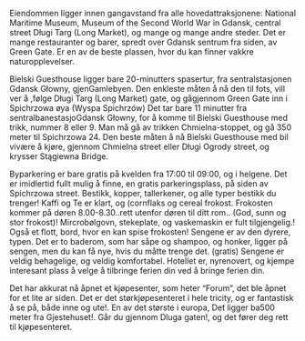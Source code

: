 Eiendommen ligger innen gangavstand fra alle hovedattraksjonene: National Maritime Museum, Museum of the Second World War in Gdansk, central street Długi Targ (Long Market), og mange og mange andre steder. Det er mange restauranter og barer, spredt over Gdansk sentrum fra siden, av Green Gate. Er en av de beste plassen, hvor du kan finner vakkre naturopplevelser.

Bielski Guesthouse ligger bare 20-minutters spasertur, fra sentralstasjonen Gdansk Głowny, gjenGamlebyen. Den enkleste måten å nå den til fots, vill ver å ,følge Długi Targ (Long Market) gate, og gågjennom Green Gate inn i Spichrzowa øya (Wyspa Spichrzów) Det tar bare 11 minutter fra sentralbanestasjoGdansk Głowny, for å komme til Bielski Guesthouse med trikk, nummer 8 eller 9. Man må gå av trikken Chmielna-stoppet, og gå 350 meter til Spichrzowa 24. Den beste måten å nå Bielski Guesthouse med bil vivære å kjøre, gjennom Chmielna street eller Długi Ogrody street, og krysser Stągiewna Bridge.

Byparkering er bare gratis på kvelden fra 17:00 til 09:00, og i helgene. Det er imidlertid fullt mulig å finne, en gratis parkeringsplass,  på siden av Spichrzowa street.
Bestikk, kopper, tallerkener, og alle typer bestikk du trenger! Kaffi og Te er klart, og (cornflaks og cereal frokost. Frokosten kommer på døren 8.00-8.30..rett utenfor døren til ditt rom.. (God, sunn og stor frokost)! Mircrobølgovn, stekeplate, og vaskemaskin er fult tilgjengelig.! Også et flott, bord, hvor en kan spise frokosten! Sengene er av den dyrere, typen. Det er to baderom, som har såpe og shampoo, og honker, ligger på sengen, men du kan få nye, hvis du måtte trenge det. (gratis) Sengene er veldig behagelige, og veldig komfortabel. Hotellet er, nyrenovert, og kjempe interesant plass å velge å tilbringe ferien din ved å bringe ferien din.

Det har akkurat nå åpnet et kjøpesenter, som heter “Forum”, det ble åpnet for et lite ar siden. Det er det størkjøpesenteret i hele tricity, og er fantastisk å se på, både inne og ute!. En av det største i europa, Det ligger ba500 meter fra Gjestehuset!. Går du gjennom Dluga gaten!, og det fører deg rett til kjøpesenteret.
